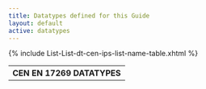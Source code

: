 ```yaml
---
title: Datatypes defined for this Guide
layout: default
active: datatypes
---
```


<!-- 
{% for sd_hash in site.data.structuredefinitions -%}
  {%- assign sd = sd_hash[1] -%}
  {%- if sd.kind  == "complex-type" and sd.type != "Extension" -%}
   <li> <a href="{{sd.path}}">{{sd.name}}</a>{{sd.title}}. {{sd.description}} </li>
  {%- endif -%}
{%- endfor -%}
-->

 <table>
   <tr>
    <th colspan="2">CEN EN 17269 DATATYPES</th>
  </tr>
 {% include List-List-dt-cen-ips-list-name-table.xhtml %}
 </table>


